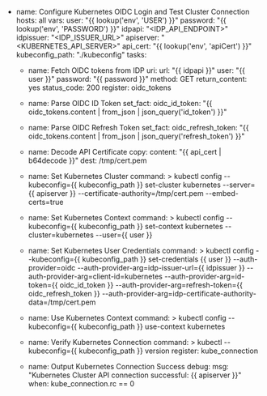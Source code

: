 - name: Configure Kubernetes OIDC Login and Test Cluster Connection
  hosts: all
  vars:
    user: "{{ lookup('env', 'USER') }}"
    password: "{{ lookup('env', 'PASSWORD') }}"
    idpapi: "<IDP_API_ENDPOINT>"
    idpissuer: "<IDP_ISSUER_URL>"
    apiserver: "<KUBERNETES_API_SERVER>"
    api_cert: "{{ lookup('env', 'apiCert') }}"
    kubeconfig_path: "./kubeconfig"
  tasks:

    - name: Fetch OIDC tokens from IDP
      uri:
        url: "{{ idpapi }}"
        user: "{{ user }}"
        password: "{{ password }}"
        method: GET
        return_content: yes
        status_code: 200
      register: oidc_tokens

    - name: Parse OIDC ID Token
      set_fact:
        oidc_id_token: "{{ oidc_tokens.content | from_json | json_query('id_token') }}"

    - name: Parse OIDC Refresh Token
      set_fact:
        oidc_refresh_token: "{{ oidc_tokens.content | from_json | json_query('refresh_token') }}"

    - name: Decode API Certificate
      copy:
        content: "{{ api_cert | b64decode }}"
        dest: /tmp/cert.pem

    - name: Set Kubernetes Cluster
      command: >
        kubectl config --kubeconfig={{ kubeconfig_path }} set-cluster kubernetes
        --server={{ apiserver }}
        --certificate-authority=/tmp/cert.pem
        --embed-certs=true

    - name: Set Kubernetes Context
      command: >
        kubectl config --kubeconfig={{ kubeconfig_path }} set-context kubernetes
        --cluster=kubernetes
        --user={{ user }}

    - name: Set Kubernetes User Credentials
      command: >
        kubectl config --kubeconfig={{ kubeconfig_path }} set-credentials {{ user }}
        --auth-provider=oidc
        --auth-provider-arg=idp-issuer-url={{ idpissuer }}
        --auth-provider-arg=client-id=kubernetes
        --auth-provider-arg=id-token={{ oidc_id_token }}
        --auth-provider-arg=refresh-token={{ oidc_refresh_token }}
        --auth-provider-arg=idp-certificate-authority-data=/tmp/cert.pem

    - name: Use Kubernetes Context
      command: >
        kubectl config --kubeconfig={{ kubeconfig_path }} use-context kubernetes

    - name: Verify Kubernetes Connection
      command: >
        kubectl --kubeconfig={{ kubeconfig_path }} version
      register: kube_connection

    - name: Output Kubernetes Connection Success
      debug:
        msg: "Kubernetes Cluster API connection successful: {{ apiserver }}"
      when: kube_connection.rc == 0
